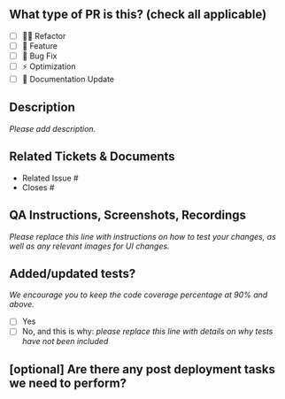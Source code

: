 ## What type of PR is this? (check all applicable)

- [ ] 👷‍♀️ Refactor
- [ ] 📝 Feature
- [ ] 🐞 Bug Fix
- [ ] ⚡️ Optimization
- [ ] 📖 Documentation Update

## Description

_Please add description._

## Related Tickets & Documents

- Related Issue #
- Closes #

## QA Instructions, Screenshots, Recordings

_Please replace this line with instructions on how to test your changes, as well as any relevant
images for UI changes._

## Added/updated tests?
_We encourage you to keep the code coverage percentage at 90% and above._

- [ ] Yes
- [ ] No, and this is why: _please replace this line with details on why tests
      have not been included_

## [optional] Are there any post deployment tasks we need to perform?